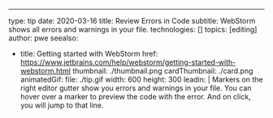 ---
type: tip
date: 2020-03-16
title: Review Errors in Code
subtitle: WebStorm shows all errors and warnings in your file.
technologies: []
topics: [editing]
author: pwe
seealso:
- title: Getting started with WebStorm
  href: https://www.jetbrains.com/help/webstorm/getting-started-with-webstorm.html
thumbnail: ./thumbnail.png
cardThumbnail: ./card.png
animatedGif:
  file: ./tip.gif
  width: 600
  height: 300
leadin: |
  Markers on the right editor gutter show you errors and warnings in your 
  file. You can hover over a marker to preview the code with the error. And 
  on click, you will jump to that line.
